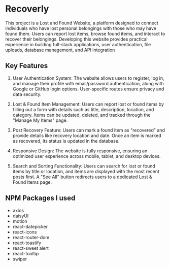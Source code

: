 # Recoverly

This project is a Lost and Found Website, a platform designed to connect individuals who have lost personal belongings with those who may have found them. Users can report lost items, browse found items, and interact to recover their belongings. Developing this website provides practical experience in building full-stack applications, user authentication, file uploads, database management, and API integration

## Key Features

1. User Authentication System: The website allows users to register, log in, and manage their profile with email/password authentication, along with Google or GitHub login options. User-specific routes ensure privacy and data security.

2. Lost & Found Item Management: Users can report lost or found items by filling out a form with details such as title, description, location, and category. Items can be updated, deleted, and tracked through the "Manage My Items" page.

3. Post Recovery Feature: Users can mark a found item as "recovered" and provide details like recovery location and date. Once an item is marked as recovered, its status is updated in the database.

4. Responsive Design: The website is fully responsive, ensuring an optimized user experience across mobile, tablet, and desktop devices.

5. Search and Sorting Functionality: Users can search for lost or found items by title or location, and items are displayed with the most recent posts first. A "See All" button redirects users to a dedicated Lost & Found Items page.

## NPM Packages I used

- axios
- daisyUI
- motion
- react-datepicker
- react-icons
- react-router-dom
- react-toastify
- react-sweet alert
- react-tooltip
- swiper
